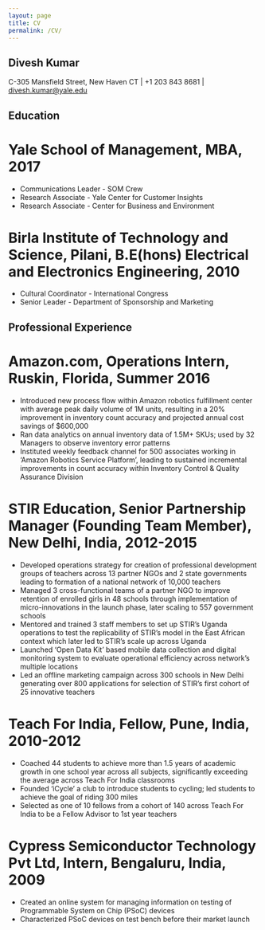 ```yaml
---
layout: page
title: CV
permalink: /CV/
---
```


## Divesh Kumar
C-305 Mansfield Street, New Haven CT | +1 203 843 8681 | divesh.kumar@yale.edu 

## Education

# Yale School of Management, MBA, 2017
* Communications Leader - SOM Crew 
* Research Associate - Yale Center for Customer Insights 
* Research Associate - Center for Business and Environment 

# Birla Institute of Technology and Science, Pilani, B.E(hons) Electrical and Electronics Engineering, 2010
* Cultural Coordinator - International Congress
* Senior Leader - Department of Sponsorship and Marketing

## Professional Experience

# Amazon.com, Operations Intern, Ruskin, Florida, Summer 2016
* Introduced new process flow within Amazon robotics fulfillment center with average peak daily volume of 1M units, resulting in a 20% improvement in inventory count accuracy and projected annual cost savings of $600,000
* Ran data analytics on annual inventory data of 1.5M+ SKUs; used by 32 Managers to observe inventory error patterns
* Instituted weekly feedback channel for 500 associates working in ‘Amazon Robotics Service Platform’, leading to sustained incremental improvements in count accuracy within Inventory Control & Quality Assurance Division

# STIR Education, Senior Partnership Manager (Founding Team Member), New Delhi, India, 2012-2015
* Developed operations strategy for creation of professional development groups of teachers across 13 partner NGOs and 2 state governments leading to formation of a national network of 10,000 teachers
* Managed 3 cross-functional teams of a partner NGO to improve retention of enrolled girls in 48 schools through implementation of micro-innovations in the launch phase, later scaling to 557 government schools
* Mentored and trained 3 staff members to set up STIR’s Uganda operations to test the replicability of STIR’s model in the East African context which later led to STIR’s scale up across Uganda
* Launched ‘Open Data Kit’ based mobile data collection and digital monitoring system to evaluate operational efficiency across network’s multiple locations
* Led an offline marketing campaign across 300 schools in New Delhi generating over 800 applications for selection of STIR’s first cohort of 25 innovative teachers

# Teach For India, Fellow, Pune, India, 2010-2012
* Coached 44 students to achieve more than 1.5 years of academic growth in one school year across all subjects, significantly exceeding the average across Teach For India classrooms
* Founded ‘iCycle’ a club to introduce students to cycling; led students to achieve the goal of riding 300 miles
* Selected as one of 10 fellows from a cohort of 140 across Teach For India to be a Fellow Advisor to 1st year teachers

# Cypress Semiconductor Technology Pvt Ltd, Intern, Bengaluru, India, 2009
* Created an online system for managing information on testing of Programmable System on Chip (PSoC) devices
* Characterized PSoC devices on test bench before their market launch